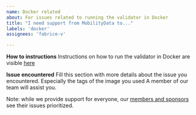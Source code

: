 ```yaml
---
name: Docker related
about: For issues related to running the validator in Docker
title: "I need support from MobilityData to..."
labels: 'docker'
assignees: 'fabrice-v'

---
```


**How to instructions**
Instructions on how to run the validator in Docker are visible [here](https://github.com/MobilityData/gtfs-validator/blob/master/README.md#via-docker-image)

**Issue encountered**
Fill this section with more details about the issue you encountered. Especially the tags of the image you used 
A member of our team will assist you.

Note: while we provide support for everyone, our [members and sponsors](https://mobilitydata.org/members/) see their issues prioritized.

